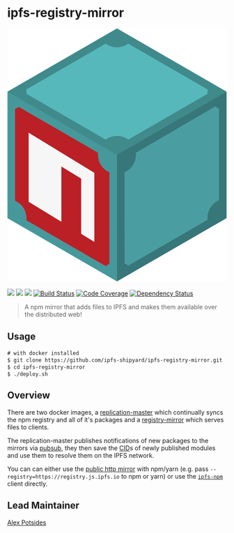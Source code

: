 # ipfs-registry-mirror

![npm on IPFS](./img/npm-on-ipfs.svg)

[![](https://img.shields.io/badge/made%20by-Protocol%20Labs-blue.svg?style=flat-square)](https://protocol.ai)
[![](https://img.shields.io/badge/project-IPFS-blue.svg?style=flat-square)](http://ipfs.io/)
[![](https://img.shields.io/badge/freenode-%23ipfs-blue.svg?style=flat-square)](http://webchat.freenode.net/?channels=%23ipfs)
[![Build Status](https://ci.ipfs.team/buildStatus/icon?job=IPFS%20Shipyard/ipfs-registry-mirror/master)](https://ci.ipfs.team/job/IPFS%20Shipyard/job/ipfs-registry-mirror/job/master/)
[![Code Coverage](https://codecov.io/gh/ipfs-shipyard/ipfs-registry-mirror/branch/master/graph/badge.svg)](https://codecov.io/gh/ipfs-shipyard/ipfs-registry-mirror)
[![Dependency Status](https://david-dm.org/ipfs-shipyard/ipfs-registry-mirror.svg?style=flat-square)](https://david-dm.org/ipfs-shipyard/ipfs-registry-mirror)

> A npm mirror that adds files to IPFS and makes them available over the distributed web!

## Usage

```console
# with docker installed
$ git clone https://github.com/ipfs-shipyard/ipfs-registry-mirror.git
$ cd ipfs-registry-mirror
$ ./deploy.sh
```

## Overview

There are two docker images, a [replication-master](./packages/replication-master/README.md) which continually syncs the npm registry and all of it's packages and a [registry-mirror](./packages/registry-mirror/README.md) which serves files to clients.

The replication-master publishes notifications of new packages to the mirrors via [pubsub](https://ipfs.io/blog/25-pubsub/), they then save the [CID](https://www.npmjs.com/package/cids)s of newly published modules and use them to resolve them on the IPFS network.

You can can either use the [public http mirror](https://registry.js.ipfs.io) with npm/yarn (e.g. pass `--registry=https://registry.js.ipfs.io` to npm or yarn) or use the [`ipfs-npm`](https://www.npmjs.com/package/ipfs-npm) client directly.

## Lead Maintainer

[Alex Potsides](https://github.com/achingbrain)
